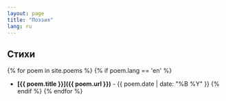 ```yaml
---
layout: page
title: "Поэзия"
lang: ru
---
```


## Стихи

{% for poem in site.poems %}
  {% if poem.lang == 'en' %}
- **[{{ poem.title }}]({{ poem.url }})** - {{ poem.date | date: "%B %Y" }}
  {% endif %}
{% endfor %}